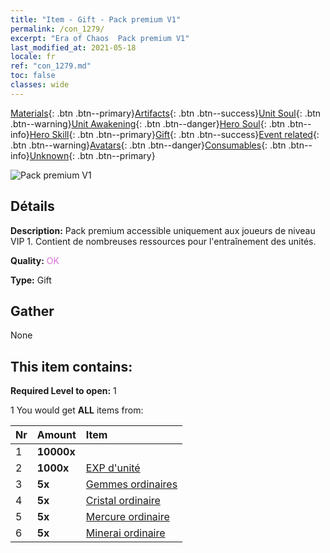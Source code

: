```yaml
---
title: "Item - Gift - Pack premium V1"
permalink: /con_1279/
excerpt: "Era of Chaos  Pack premium V1"
last_modified_at: 2021-05-18
locale: fr
ref: "con_1279.md"
toc: false
classes: wide
---
```

 [Materials](/ItemsFR/){: .btn .btn--primary}[Artifacts](/ItemsFR/Artifacts/){: .btn .btn--success}[Unit Soul](/ItemsFR/UnitSoul/){: .btn .btn--warning}[Unit Awakening](/ItemsFR/UnitAwakening/){: .btn .btn--danger}[Hero Soul](/ItemsFR/HeroSoul/){: .btn .btn--info}[Hero Skill](/ItemsFR/HeroSkill/){: .btn .btn--primary}[Gift](/ItemsFR/Gift/){: .btn .btn--success}[Event related](/ItemsFR/Events/){: .btn .btn--warning}[Avatars](/ItemsFR/Avatars/){: .btn .btn--danger}[Consumables](/ItemsFR/Consumables/){: .btn .btn--info}[Unknown](/ItemsFR/Unknown/){: .btn .btn--primary}

 ![Pack premium V1](/images/t/i_905001.png)

## Détails
 **Description:** Pack premium accessible uniquement aux joueurs de niveau VIP 1. Contient de nombreuses ressources pour l'entraînement des unités.

 **Quality:** <span style="color: #DA70D6">OK</span>

 **Type:** Gift

## Gather

  None

## This item contains:

 **Required Level to open:** 1

 1 You would get **ALL** items  from:

  | Nr | Amount |     Item    |
  |:---|:-------|:------------|
  | 1 |  **10000x** | <i class="fas fa-coins"/> |  | 
  | 2 |  **1000x** | [EXP d'unité](/ItemsFR/con_902/) |  | 
  | 3 |  **5x** | [Gemmes ordinaires](/ItemsFR/mat_10/) |  | 
  | 4 |  **5x** | [Cristal ordinaire](/ItemsFR/mat_11/) |  | 
  | 5 |  **5x** | [Mercure ordinaire](/ItemsFR/mat_8/) |  | 
  | 6 |  **5x** | [Minerai ordinaire](/ItemsFR/mat_6/) |  | 
